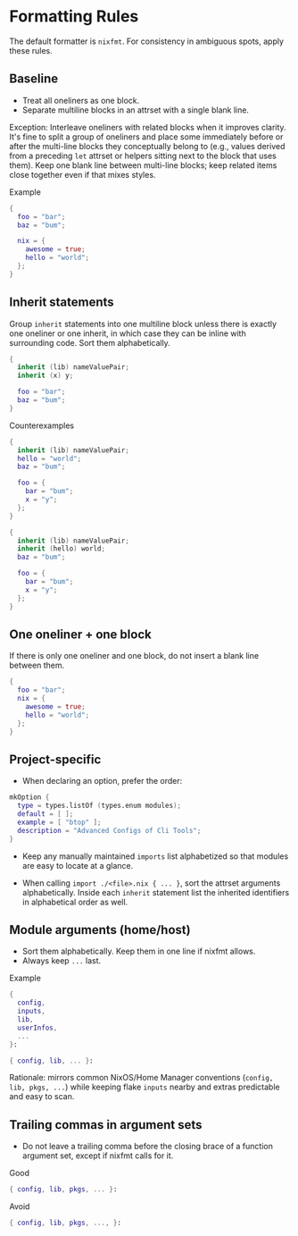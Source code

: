 # Formatting Rules

The default formatter is `nixfmt`. For consistency in ambiguous spots, apply these rules.

## Baseline

- Treat all oneliners as one block.
- Separate multiline blocks in an attrset with a single blank line.

Exception: Interleave oneliners with related blocks when it improves clarity. It's fine to split a group of oneliners and place some immediately before or after the multi-line blocks they conceptually belong to (e.g., values derived from a preceding `let` attrset or helpers sitting next to the block that uses them). Keep one blank line between multi-line blocks; keep related items close together even if that mixes styles.

Example

```nix
{
  foo = "bar";
  baz = "bum";

  nix = {
    awesome = true;
    hello = "world";
  };
}
```

## Inherit statements

Group `inherit` statements into one multiline block unless there is exactly one oneliner or one inherit, in which case they can be inline with surrounding code.
Sort them alphabetically.

```nix
{
  inherit (lib) nameValuePair;
  inherit (x) y;

  foo = "bar";
  baz = "bum";
}
```

Counterexamples

```nix
{
  inherit (lib) nameValuePair;
  hello = "world";
  baz = "bum";

  foo = {
    bar = "bum";
    x = "y";
  };
}
```

```nix
{
  inherit (lib) nameValuePair;
  inherit (hello) world;
  baz = "bum";

  foo = {
    bar = "bum";
    x = "y";
  };
}
```

## One oneliner + one block

If there is only one oneliner and one block, do not insert a blank line between them.

```nix
{
  foo = "bar";
  nix = {
    awesome = true;
    hello = "world";
  };
}
```

## Project-specific

- When declaring an option, prefer the order:

```nix
mkOption {
  type = types.listOf (types.enum modules);
  default = [ ];
  example = [ "btop" ];
  description = "Advanced Configs of Cli Tools";
}
```

- Keep any manually maintained `imports` list alphabetized so that modules are easy to locate at a glance.

- When calling `import ./<file>.nix { ... }`, sort the attrset arguments alphabetically. Inside each `inherit` statement list the inherited identifiers in alphabetical order as well.

## Module arguments (home/host)

- Sort them alphabetically. Keep them in one line if nixfmt allows.
- Always keep `...` last.

Example

```nix
{
  config,
  inputs,
  lib,
  userInfos,
  ...
}:
```

```nix
{ config, lib, ... }:
```

Rationale: mirrors common NixOS/Home Manager conventions (`config, lib, pkgs, ...`) while keeping flake `inputs` nearby and extras predictable and easy to scan.

## Trailing commas in argument sets

- Do not leave a trailing comma before the closing brace of a function argument set, except if nixfmt calls for it.

Good

```nix
{ config, lib, pkgs, ... }:
```

Avoid

```nix
{ config, lib, pkgs, ..., }:
```
